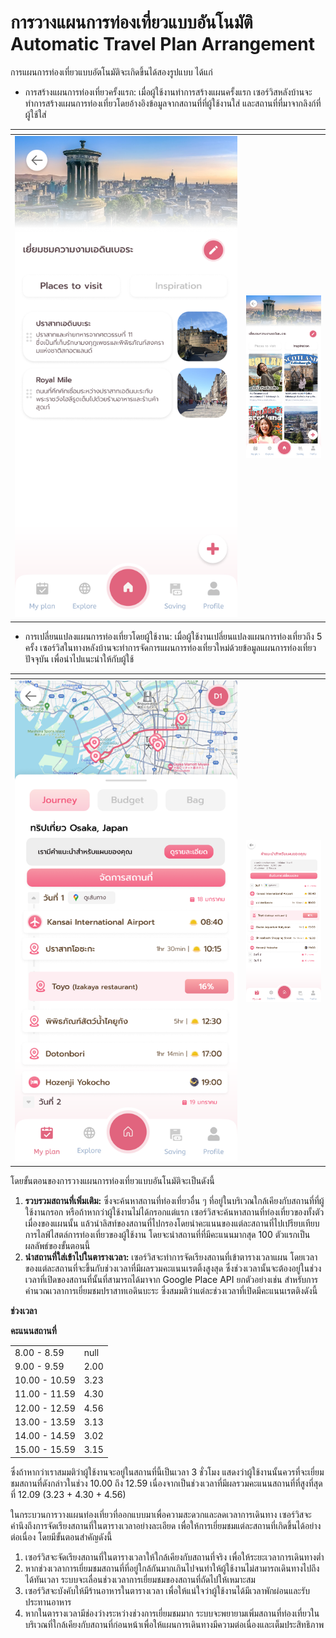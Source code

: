 # การวางแผนการท่องเที่ยวแบบอันโนมัติ Automatic Travel Plan Arrangement

การแผนการท่องเที่ยวแบบอัตโนมัติจะเกิดขึ้นได้สองรูปแบบ ได้แก่

* การสร้างแผนการท่องเที่ยวครั้งแรก: เมื่อผู้ใช้งานทำการสร้างแผนครั้งแรก เซอร์วิสหลังบ้านจะทำการสร้างแผนการท่องเที่ยวโดยอ้างอิงข้อมูลจากสถานที่ที่ผู้ใช้งานใส่ และสถานที่ที่มาจากลิงก์ที่ผู้ใช้ใส่

<table data-header-hidden data-full-width="false"><thead><tr><th width="356"></th><th></th></tr></thead><tbody><tr><td><img src="../../.gitbook/assets/Untitled.png" alt=""></td><td><img src="../../.gitbook/assets/Untitled (1).png" alt=""></td></tr></tbody></table>



* การเปลี่ยนแปลงแผนการท่องเที่ยวโดยผู้ใช้งาน: เมื่อผู้ใช้งานเปลี่ยนแปลงแผนการท่องเที่ยวถึง 5 ครั้ง เซอร์วิสในทางหลังบ้านจะทำการจัดการแผนการท่องเที่ยวใหม่ด้วยข้อมูลแผนการท่องเที่ยวปัจจุบัน เพื่อนำไปแนะนำให้กับผู้ใช้

<table data-header-hidden data-full-width="false"><thead><tr><th width="356"></th><th></th></tr></thead><tbody><tr><td><img src="../../.gitbook/assets/Untitled (2).png" alt="" data-size="original"></td><td><img src="../../.gitbook/assets/Untitled (3).png" alt="" data-size="original"></td></tr></tbody></table>

โดยขั้นตอนของการวางแผนการท่องเที่ยวแบบอันโนมัติจะเป็นดังนี้

1. **รวบรวมสถานที่เพิ่มเติม:** ซึ่งจะค้นหาสถานที่ท่องเที่ยวอื่น ๆ ที่อยู่ในบริเวณใกล้เคียงกับสถานที่ที่ผู้ใช้งานกรอก หรือถ้าหากว่าผู้ใช้งานไม่ได้กรอกแต่แรก เซอร์วิสจะค้นหาสถานที่ท่องเที่ยวของทั้งตัวเมื่องของแผนนั้น แล้วนำลิสท์ของสถานที่ไปกรองโดยนำคะแนนของแต่ละสถานที่ไปเปรียบเทียบการไลฟ์ไสตล์การท่องเที่ยวของผู้ใช้งาน โดยจะนำสถานที่ที่มีคะแนนมากสุด 100 ตัวแรกเป็นผลลัพธ์ของขั้นตอนนี้
2. **นำสถานที่ใส่เข้าไปในตารางเวลา:** เซอร์วิสจะทำการจัดเรียงสถานที่เข้าตารางเวลาแผน โดยเวลาของแต่ละสถานที่จะขึ้นกับช่วงเวลาที่มีผลรวมคะแนนเรตติ้งสูงสุด ซึ่งช่วงเวลานั้นจะต้องอยู่ในช่วงเวลาที่เปิดของสถานที่นั้นที่สามารถได้มาจาก Google Place API ยกตัวอย่างเช่น สำหรับการคำนวณเวลาการเยี่ยมชมปราสาทเอดินบะระ ซึ่งสมมติว่าแต่ละช่วงเวลาที่เปิดมีคะแนนเรตติงดังนี้

**ช่วงเวลา**

**คะแนนสถานที่**

|               |      |
| ------------- | ---- |
| 8.00 - 8.59   | null |
| 9.00 - 9.59   | 2.00 |
| 10.00 - 10.59 | 3.23 |
| 11.00 - 11.59 | 4.30 |
| 12.00 - 12.59 | 4.56 |
| 13.00 - 13.59 | 3.13 |
| 14.00 - 14.59 | 3.02 |
| 15.00 - 15.59 | 3.15 |

ซึ่งถ้าหากว่าเราสมมติว่าผู้ใช้งานจะอยู่ในสถานที่นี้เป็นเวลา 3 ชั่วโมง แสดงว่าผู้ใช้งานนั้นควรที่จะเยี่ยมชมสถานที่ดังกล่าวในช่วง 10.00 ถึง 12.59 เนื่องจากเป็นช่วงเวลาที่มีผลรวมคะแนนสถานที่ที่สูงที่สุดที่ 12.09 (3.23 + 4.30 + 4.56)

ในกระบวนการวางแผนท่องเที่ยวที่ออกแบบมาเพื่อความสะดวกและลดเวลาการเดินทาง เซอร์วิสจะคำนึงถึงการจัดเรียงสถานที่ในตารางเวลาอย่างละเอียด เพื่อให้การเยี่ยมชมแต่ละสถานที่เกิดขึ้นได้อย่างต่อเนื่อง โดยมีขั้นตอนสำคัญดังนี้

1. เซอร์วิสจะจัดเรียงสถานที่ในตารางเวลาให้ใกล้เคียงกับสถานที่จริง เพื่อให้ระยะเวลาการเดินทางต่ำ
2. หากช่วงเวลาการเยี่ยมชมสถานที่ที่อยู่ใกล้กันมากเกินไปจนทำให้ผู้ใช้งานไม่สามารถเดินทางไปถึงได้ทันเวลา ระบบจะเลื่อนช่วงเวลาการเยี่ยมชมของสถานที่ถัดไปให้เหมาะสม
3. เซอร์วิสจะบังคับให้มีร้านอาหารในตารางเวลา เพื่อให้แน่ใจว่าผู้ใช้งานได้มีเวลาพักผ่อนและรับประทานอาหาร
4. หากในตารางเวลามีช่องว่างระหว่างช่วงการเยี่ยมชมมาก ระบบจะพยายามเพิ่มสถานที่ท่องเที่ยวในบริเวณที่ใกล้เคียงกับสถานที่ก่อนหน้าเพื่อให้แผนการเดินทางมีความต่อเนื่องและเต็มประสิทธิภาพ

